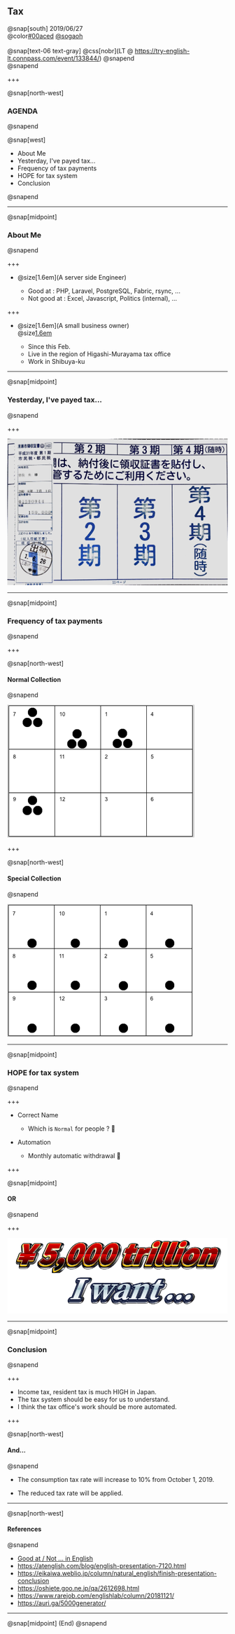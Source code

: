 ## Tax

@snap[south]
2019/06/27  
@color[#00aced](@fa[twitter-square]) [@sogaoh](http://twitter.com/sogaoh)
<br>
<br>
@snap[text-06 text-gray]
@css[nobr](LT @ https://try-english-lt.connpass.com/event/133844/)
@snapend
<br>
@snapend

+++

@snap[north-west]
### AGENDA
@snapend

@snap[west]
<ul>
<li>About Me</li>
<li>Yesterday, I've payed tax...</li>
<li>Frequency of tax payments</li>
<li>HOPE for tax system</li>
<li>Conclusion</li>
</ul>
@snapend


---

@snap[midpoint]
### About Me
@snapend

+++ 

- @size[1.6em](A server side Engineer)

    - Good at : PHP, Laravel, PostgreSQL, Fabric, rsync, ...
    - Not good at : Excel, Javascript, Politics (internal), ...

+++ 

- @size[1.6em](A small business owner) <br> @size[1.6em](: 'self-employed')

    - Since this Feb.
    - Live in the region of Higashi-Murayama tax office
    - Work in Shibuya-ku

---

@snap[midpoint]
### Yesterday, I've payed tax...
@snapend

+++ 

![](/20190627-Try-English-LT-for-engineers/img/tax-paid.jpg)

---

@snap[midpoint]
### Frequency of tax payments
@snapend

+++ 

@snap[north-west]
#### Normal Collection
@snapend

![](/20190627-Try-English-LT-for-engineers/img/collection-normal.png)

+++ 

@snap[north-west]
#### Special Collection
@snapend

![](/20190627-Try-English-LT-for-engineers/img/collection-special.png)

---

@snap[midpoint]
### HOPE for tax system
@snapend

+++ 

- Correct Name
    - Which is `Normal` for people ?  :thinking: 

- Automation
    - Monthly automatic withdrawal  :pray: 

+++ 

@snap[midpoint]
#### OR
@snapend

+++ 

![](/20190627-Try-English-LT-for-engineers/img/i-want.png)

---

@snap[midpoint]
### Conclusion
@snapend

+++ 

- Income tax, resident tax is much HIGH in Japan.
- The tax system should be easy for us to understand. 
- I think the tax office's work should be more automated.

+++ 

@snap[north-west]
#### And...
@snapend

- The consumption tax rate will increase to 10% from October 1, 2019.

- The reduced tax rate will be applied.

---

@snap[north-west]
#### References
@snapend

- [Good at / Not ... in English](https://hapaeikaiwa.com/2014/08/20/%E8%8B%B1%E8%AA%9E%E3%81%A7%E3%80%8C%E3%80%9C%E3%81%8C%E5%BE%97%E6%84%8F%E3%83%BB%E8%8B%A6%E6%89%8B%E3%80%8D%E3%82%92%E8%A1%A8%E3%81%99%E4%BE%BF%E5%88%A9%E3%83%95%E3%83%AC%E3%83%BC%E3%82%BA/)
- https://atenglish.com/blog/english-presentation-7120.html
- https://eikaiwa.weblio.jp/column/natural_english/finish-presentation-conclusion
- https://oshiete.goo.ne.jp/qa/2612698.html
- https://www.rarejob.com/englishlab/column/20181121/
- https://auri.ga/5000generator/

---

@snap[midpoint]
(End)
@snapend
